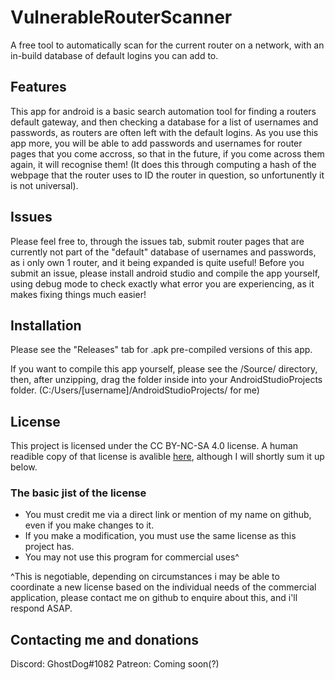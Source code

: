# VulnerableRouterScanner
A free tool to automatically scan for the current router on a network, with an in-build database of default logins you can add to.
## Features

This app for android is a basic search automation tool for finding a routers default gateway, and then checking a database for a list of usernames and passwords, as routers are often left with the default logins. As you use this app more, you will be able to add passwords and usernames for router pages that you come accross, so that in the future, if you come across them again, it will recognise them! (It does this through computing a hash of the webpage that the router uses to ID the router in question, so unfortunently it is not universal).

## Issues

Please feel free to, through the issues tab, submit router pages that are currently not part of the "default" database of usernames and passwords, as i only own 1 router, and it being expanded is quite useful! Before you submit an issue, please install android studio and compile the app yourself, using debug mode to check exactly what error you are experiencing, as it makes fixing things much easier!

## Installation

Please see the "Releases" tab for .apk pre-compiled versions of this app.

If you want to compile this app yourself, please see the /Source/ directory, then, after unzipping, drag the folder inside into your AndroidStudioProjects folder.  (C:/Users/[username]/AndroidStudioProjects/ for me)

## License
This project is licensed under the CC BY-NC-SA 4.0 license. A human readible copy of that license is avalible [here](https://creativecommons.org/licenses/by-nc-sa/4.0/), although I will shortly sum it up below.

### The basic jist of the license

- You must credit me via a direct link or mention of my name on github, even if you make changes to it.
- If you make a modification, you must use the same license as this project has.
- You may not use this program for commercial uses^

^This is negotiable, depending on circumstances i may be able to coordinate a new license based on the individual needs of the commercial application, please contact me on github to enquire about this, and i'll respond ASAP.

## Contacting me and donations
Discord: GhostDog#1082
Patreon: Coming soon(?)
